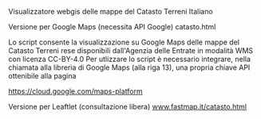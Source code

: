 Visualizzatore webgis delle mappe del Catasto Terreni Italiano

Versione per Google Maps (necessita API Google)
catasto.html

Lo script consente la visualizzazione su Google Maps delle mappe del Catasto Terreni rese disponibili dall'Agenzia delle Entrate in modalità WMS con licenza CC-BY-4.0
Per utlizzare lo script è necessario integrare, nella chiamata alla libreria di Google Maps (alla riga 13), una propria chiave API ottenibile alla pagina

https://cloud.google.com/maps-platform

Versione per Leaftlet (consultazione libera)
www.fastmap.it/catasto.html

